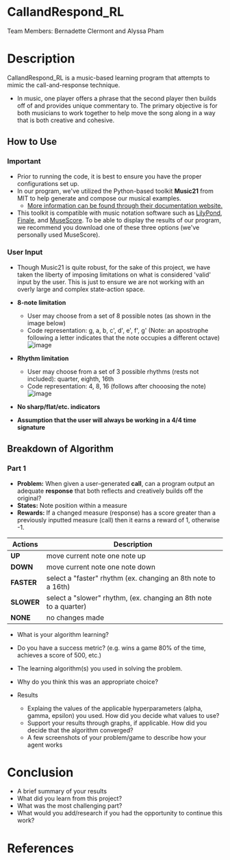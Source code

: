 # CallandRespond_RL
Team Members: Bernadette Clermont and Alyssa Pham
# Description
CallandRespond_RL is a music-based learning program that attempts to mimic the call-and-response technique.
- In music, one player offers a phrase that the second player then builds off of and provides unique commentary to. The primary objective is for both musicians to work together to help move the song along in a way that is both creative and cohesive.
## How to Use
### Important
- Prior to running the code, it is best to ensure you have the proper configurations set up. 
- In our program, we've utilized the Python-based toolkit **Music21** from MIT to help generate and compose our musical examples. 
  - [More information can be found through their documentation website.](http://web.mit.edu/music21/doc/index.html)
- This toolkit is compatible with music notation software such as [LilyPond](http://lilypond.org/), [Finale](https://www.finalemusic.com/), and [MuseScore](https://musescore.org/en). To be able to display the results of our program, we recommend you download one of these three options (we've personally used MuseScore).
### User Input
- Though Music21 is quite robust, for the sake of this project, we have taken the liberty of imposing limitations on what is considered 'valid' input by the user. This is just to ensure we are not working with an overly large and complex state-action space.
- **8-note limitation**
  - User may choose from a set of 8 possible notes (as shown in the image below)
  - Code representation: g, a, b, c', d', e', f', g'  (Note: an apostrophe following a letter indicates that the note occupies a different octave) 
  ![image](https://user-images.githubusercontent.com/48339547/116928339-8c70cb80-ac22-11eb-84d3-4e569ff2641c.png)
- **Rhythm limitation**
  - User may choose from a set of 3 possible rhythms (rests not included): quarter, eighth, 16th
  - Code representation: 4, 8, 16 (follows after chooosing the note)
  ![image](https://user-images.githubusercontent.com/48339547/116947073-6eff2a00-ac41-11eb-8339-b092f7b8f658.png)

- **No sharp/flat/etc. indicators**
- **Assumption that the user will always be working in a 4/4 time signature**

## Breakdown of Algorithm 
### Part 1
- **Problem:** When given a user-generated **call**, can a program output an adequate **response** that both reflects and creatively builds off the original?
- **States:** Note position within a measure
- **Rewards:** If a changed measure (response) has a score greater than a previously inputted measure (call) then it earns a reward of 1, otherwise -1.
  
| Actions | Description |
| ------------- | ------------- |
| **UP**  | move current note one note up  |
| **DOWN** | move current note one note down  |
| **FASTER** | select a "faster" rhythm (ex. changing an 8th note to a 16th)  |
| **SLOWER** | select a "slower" rhythm, (ex. changing an 8th note to a quarter)  |
| **NONE** | no changes made |

- What is your algorithm learning?
- Do you have a success metric? (e.g. wins a game 80% of the time, achieves a score of 500, etc.)

- The learning algorithm(s) you used in solving the problem.
- Why do you think this was an appropriate choice?

- Results
  - Explaing the values of the applicable hyperparameters (alpha, gamma, epsilon) you used. How did you decide what values to use?
  - Support your results through graphs, if applicable. How did you decide that the algorithm converged?
  - A few screenshots of your problem/game to describe how your agent works
# Conclusion
- A brief summary of your results
- What did you learn from this project?
- What was the most challenging part?
- What would you add/research if you had the opportunity to continue this work?

# References

